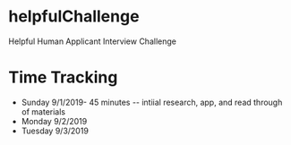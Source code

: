 # helpfulChallenge
Helpful Human Applicant Interview Challenge

# Time Tracking
- Sunday 9/1/2019- 45 minutes
-- intiial research, app, and read through of materials
- Monday 9/2/2019
- Tuesday 9/3/2019
